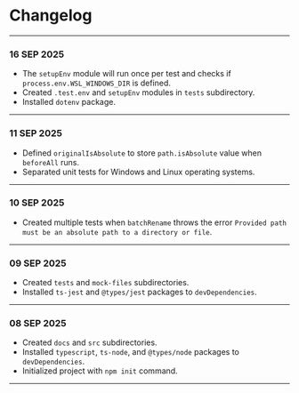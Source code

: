 # Changelog
---
### 16 SEP 2025
- The `setupEnv` module will run once per test and checks if `process.env.WSL_WINDOWS_DIR` is defined.
- Created `.test.env` and `setupEnv` modules in `tests` subdirectory.
- Installed `dotenv` package.
---
### 11 SEP 2025
- Defined `originalIsAbsolute` to store `path.isAbsolute` value when `beforeAll` runs.
- Separated unit tests for Windows and Linux operating systems.
---
### 10 SEP 2025
- Created multiple tests when `batchRename` throws the error `Provided path must be an absolute path to a directory or file`.
---
### 09 SEP 2025
- Created `tests` and `mock-files` subdirectories.
- Installed `ts-jest` and `@types/jest` packages to `devDependencies`.
---
### 08 SEP 2025
- Created `docs` and `src` subdirectories.
- Installed `typescript`, `ts-node`, and `@types/node` packages to `devDependencies`.
- Initialized project with `npm init` command.
---
